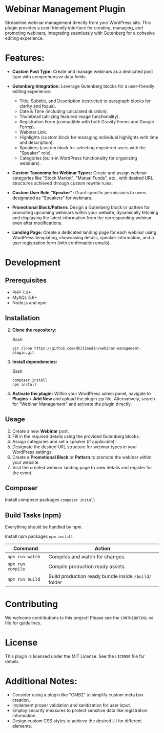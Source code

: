# Webinar Management Plugin #

Streamline webinar management directly from your WordPress site. This plugin provides a user-friendly interface for creating, managing, and promoting webinars, integrating seamlessly with Gutenberg for a cohesive editing experience.

# Features:

-   **Custom Post Type:** Create and manage webinars as a dedicated post type with comprehensive data fields.
-   **Gutenberg Integration:** Leverage Gutenberg blocks for a user-friendly editing experience:

    -   Title, Subtitle, and Description (restricted to paragraph blocks for clarity and focus).
    -   Date & Time (including calculated duration).
    -   Thumbnail (utilizing featured image functionality).
    -   Registration Form (compatible with both Gravity Forms and Google Forms).
    -   Webinar Link.
    -   Highlights (custom block for managing individual highlights with time and description).
    -   Speakers (custom block for selecting registered users with the "Speaker" role).
    -   Categories (built-in WordPress functionality for organizing webinars).

-   **Custom Taxonomy for Webinar Types:** Create and assign webinar categories like "Stock Market", "Mutual Funds", etc., with desired URL structures achieved through custom rewrite rules.
-   **Custom User Role "Speaker":** Grant specific permissions to users designated as "Speakers" for webinars.
-   **Promotional Block/Pattern:** Design a Gutenberg block or pattern for promoting upcoming webinars within your website, dynamically fetching and displaying the latest information from the corresponding webinar even after modifications.
-   **Landing Page:** Create a dedicated landing page for each webinar using WordPress templating, showcasing details, speaker information, and a user registration form (with confirmation emails).

# Development

## Prerequisites

-   PHP 7.4+
-   MySQL 5.6+
-   Node.js and npm

## Installation

2.  **Clone the repository:**

    Bash

    ```
    git clone https://github.com/dhitimedin/webinar-management-plugin.git

    ```


4.  **Install dependencies:**

    Bash

    ```
    composer install
    npm install

    ```


6.  **Activate the plugin:** Within your WordPress admin panel, navigate to **Plugins** > **Add New** and upload the plugin zip file. Alternatively, search for "Webinar Management" and activate the plugin directly.

## Usage

2.  Create a new **Webinar** post.
4.  Fill in the required details using the provided Gutenberg blocks.
6.  Assign categories and set a speaker (if applicable).
8.  Designate the desired URL structure for webinar types in your WordPress settings.
10.  Create a **Promotional Block** or **Pattern** to promote the webinar within your website.
12.  Visit the created webinar landing page to view details and register for the event.

## Composer
Install composer packages
`composer install`

## Build Tasks (npm)
Everything should be handled by npm.

Install npm packages
`npm install`

| Command              | Action                                                |
|----------------------|-------------------------------------------------------|
| `npm run watch`      | Compiles and watch for changes.                       |
| `npm run compile`    | Compile production ready assets.                      |
| `npm run build`  | Build production ready bundle inside `/build/` folder |


# Contributing

We welcome contributions to this project! Please see the `CONTRIBUTING.md` file for guidelines.

# License

This plugin is licensed under the MIT License. See the `LICENSE` file for details.

# Additional Notes:

-   Consider using a plugin like "CMB2" to simplify custom meta box creation.
-   Implement proper validation and sanitization for user input.
-   Employ security measures to protect sensitive data like registration information.
-   Design custom CSS styles to achieve the desired UI for different elements.